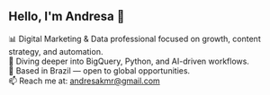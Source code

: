 ## Hello, I'm Andresa 👋

📊 Digital Marketing & Data professional focused on growth, content strategy, and automation.  
🌱 Diving deeper into BigQuery, Python, and AI-driven workflows.  
📍 Based in Brazil — open to global opportunities.  
📫 Reach me at: andresakmr@gmail.com
